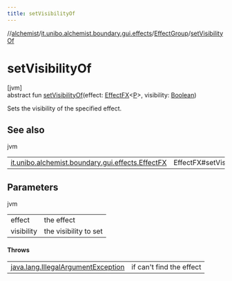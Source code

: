```yaml
---
title: setVisibilityOf
---
```

//[alchemist](../../../index.html)/[it.unibo.alchemist.boundary.gui.effects](../index.html)/[EffectGroup](index.html)/[setVisibilityOf](set-visibility-of.html)



# setVisibilityOf



[jvm]\
abstract fun [setVisibilityOf](set-visibility-of.html)(effect: [EffectFX](../-effect-f-x/index.html)<[P](../../it.unibo.alchemist.boundary.monitor/-f-x-step-monitor/index.html)>, visibility: [Boolean](https://kotlinlang.org/api/latest/jvm/stdlib/kotlin/-boolean/index.html))



Sets the visibility of the specified effect.



## See also


jvm

| | |
|---|---|
| [it.unibo.alchemist.boundary.gui.effects.EffectFX](../-effect-f-x/set-visibility.html) | EffectFX#setVisibility(boolean) |



## Parameters


jvm

| | |
|---|---|
| effect | the effect |
| visibility | the visibility to set |



#### Throws


| | |
|---|---|
| [java.lang.IllegalArgumentException](https://docs.oracle.com/javase/8/docs/api/java/lang/IllegalArgumentException.html) | if can't find the effect |



